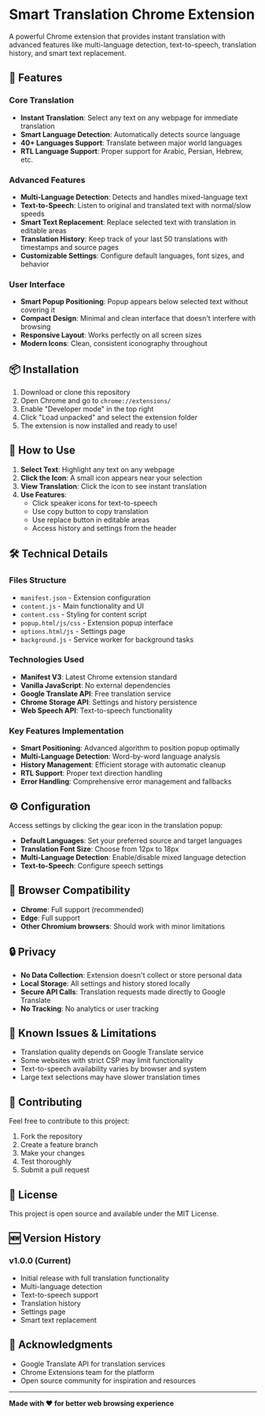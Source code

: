 # Smart Translation Chrome Extension

A powerful Chrome extension that provides instant translation with advanced features like multi-language detection, text-to-speech, translation history, and smart text replacement.

## 🚀 Features

### Core Translation
- **Instant Translation**: Select any text on any webpage for immediate translation
- **Smart Language Detection**: Automatically detects source language
- **40+ Languages Support**: Translate between major world languages
- **RTL Language Support**: Proper support for Arabic, Persian, Hebrew, etc.

### Advanced Features
- **Multi-Language Detection**: Detects and handles mixed-language text
- **Text-to-Speech**: Listen to original and translated text with normal/slow speeds
- **Smart Text Replacement**: Replace selected text with translation in editable areas
- **Translation History**: Keep track of your last 50 translations with timestamps and source pages
- **Customizable Settings**: Configure default languages, font sizes, and behavior

### User Interface
- **Smart Popup Positioning**: Popup appears below selected text without covering it
- **Compact Design**: Minimal and clean interface that doesn't interfere with browsing
- **Responsive Layout**: Works perfectly on all screen sizes
- **Modern Icons**: Clean, consistent iconography throughout

## 📦 Installation

1. Download or clone this repository
2. Open Chrome and go to `chrome://extensions/`
3. Enable "Developer mode" in the top right
4. Click "Load unpacked" and select the extension folder
5. The extension is now installed and ready to use!

## 🎯 How to Use

1. **Select Text**: Highlight any text on any webpage
2. **Click the Icon**: A small icon appears near your selection
3. **View Translation**: Click the icon to see instant translation
4. **Use Features**: 
   - Click speaker icons for text-to-speech
   - Use copy button to copy translation
   - Use replace button in editable areas
   - Access history and settings from the header

## 🛠️ Technical Details

### Files Structure
- `manifest.json` - Extension configuration
- `content.js` - Main functionality and UI
- `content.css` - Styling for content script
- `popup.html/js/css` - Extension popup interface
- `options.html/js` - Settings page
- `background.js` - Service worker for background tasks

### Technologies Used
- **Manifest V3**: Latest Chrome extension standard
- **Vanilla JavaScript**: No external dependencies
- **Google Translate API**: Free translation service
- **Chrome Storage API**: Settings and history persistence
- **Web Speech API**: Text-to-speech functionality

### Key Features Implementation
- **Smart Positioning**: Advanced algorithm to position popup optimally
- **Multi-Language Detection**: Word-by-word language analysis
- **History Management**: Efficient storage with automatic cleanup
- **RTL Support**: Proper text direction handling
- **Error Handling**: Comprehensive error management and fallbacks

## ⚙️ Configuration

Access settings by clicking the gear icon in the translation popup:

- **Default Languages**: Set your preferred source and target languages
- **Translation Font Size**: Choose from 12px to 18px
- **Multi-Language Detection**: Enable/disable mixed language detection
- **Text-to-Speech**: Configure speech settings

## 📱 Browser Compatibility

- **Chrome**: Full support (recommended)
- **Edge**: Full support
- **Other Chromium browsers**: Should work with minor limitations

## 🔒 Privacy

- **No Data Collection**: Extension doesn't collect or store personal data
- **Local Storage**: All settings and history stored locally
- **Secure API Calls**: Translation requests made directly to Google Translate
- **No Tracking**: No analytics or user tracking

## 🐛 Known Issues & Limitations

- Translation quality depends on Google Translate service
- Some websites with strict CSP may limit functionality
- Text-to-speech availability varies by browser and system
- Large text selections may have slower translation times

## 🤝 Contributing

Feel free to contribute to this project:

1. Fork the repository
2. Create a feature branch
3. Make your changes
4. Test thoroughly
5. Submit a pull request

## 📄 License

This project is open source and available under the MIT License.

## 🆕 Version History

### v1.0.0 (Current)
- Initial release with full translation functionality
- Multi-language detection
- Text-to-speech support
- Translation history
- Settings page
- Smart text replacement

## 🙏 Acknowledgments

- Google Translate API for translation services
- Chrome Extensions team for the platform
- Open source community for inspiration and resources

---

**Made with ❤️ for better web browsing experience** 